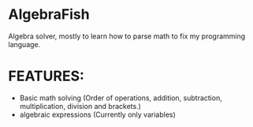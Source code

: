 # AlgebraFish
Algebra solver, mostly to learn how to parse math to fix my programming language.
# FEATURES:
- Basic math solving (Order of operations, addition, subtraction, multiplication, division and brackets.)
- algebraic expressions (Currently only variables)
